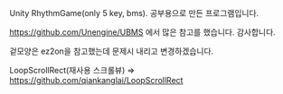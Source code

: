 Unity RhythmGame(only 5 key, bms).
공부용으로 만든 프로그램입니다.

https://github.com/Unengine/UBMS  에서 많은 참고를 했습니다. 감사합니다.

겉모양은 ez2on을 참고했는데 문제시 내리고 변경하겠습니다.

LoopScrollRect(재사용 스크롤뷰) => https://github.com/qiankanglai/LoopScrollRect
